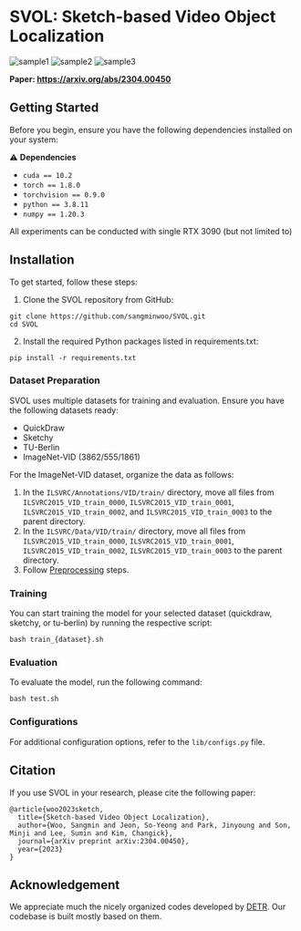 # SVOL: Sketch-based Video Object Localization

![sample1](https://github.com/sangminwoo/SVOL/assets/33993419/3d6f4d30-7c05-4471-a1aa-f45265154a1d)
![sample2](https://github.com/sangminwoo/SVOL/assets/33993419/c7b9b65e-0b50-44f5-b720-b4f83c357e59)
![sample3](https://github.com/sangminwoo/SVOL/assets/33993419/9f29c7a2-e644-47b7-864a-219a64f91885)

**Paper: https://arxiv.org/abs/2304.00450**

## Getting Started
Before you begin, ensure you have the following dependencies installed on your system:

:warning: **Dependencies**
- `cuda == 10.2`
- `torch == 1.8.0`
- `torchvision == 0.9.0`
- `python == 3.8.11`
- `numpy == 1.20.3`

All experiments can be conducted with single RTX 3090 (but not limited to)


## Installation
To get started, follow these steps:

1. Clone the SVOL repository from GitHub:
```
git clone https://github.com/sangminwoo/SVOL.git
cd SVOL
```

2. Install the required Python packages listed in requirements.txt:

```
pip install -r requirements.txt
```

### Dataset Preparation
SVOL uses multiple datasets for training and evaluation. Ensure you have the following datasets ready:

- QuickDraw
- Sketchy
- TU-Berlin
- ImageNet-VID (3862/555/1861)

For the ImageNet-VID dataset, organize the data as follows:
1. In the `ILSVRC/Annotations/VID/train/` directory, move all files from `ILSVRC2015_VID_train_0000`, `ILSVRC2015_VID_train_0001`, `ILSVRC2015_VID_train_0002`, and `ILSVRC2015_VID_train_0003` to the parent directory.
2. In the `ILSVRC/Data/VID/train/` directory, move all files from `ILSVRC2015_VID_train_0000`, `ILSVRC2015_VID_train_0001`, `ILSVRC2015_VID_train_0002`, `ILSVRC2015_VID_train_0003` to the parent directory.
3. Follow [Preprocessing](https://github.com/sangminwoo/SVOL/tree/main/preprocess) steps.


### Training
You can start training the model for your selected dataset (quickdraw, sketchy, or tu-berlin) by running the respective script:
```
bash train_{dataset}.sh
```

### Evaluation
To evaluate the model, run the following command:
```
bash test.sh
```

### Configurations
For additional configuration options, refer to the `lib/configs.py` file.


## Citation
If you use SVOL in your research, please cite the following paper:
```
@article{woo2023sketch,
  title={Sketch-based Video Object Localization},
  author={Woo, Sangmin and Jeon, So-Yeong and Park, Jinyoung and Son, Minji and Lee, Sumin and Kim, Changick},
  journal={arXiv preprint arXiv:2304.00450},
  year={2023}
}
```

## Acknowledgement
We appreciate much the nicely organized codes developed by [DETR](https://github.com/facebookresearch/detr). Our codebase is built mostly based on them.